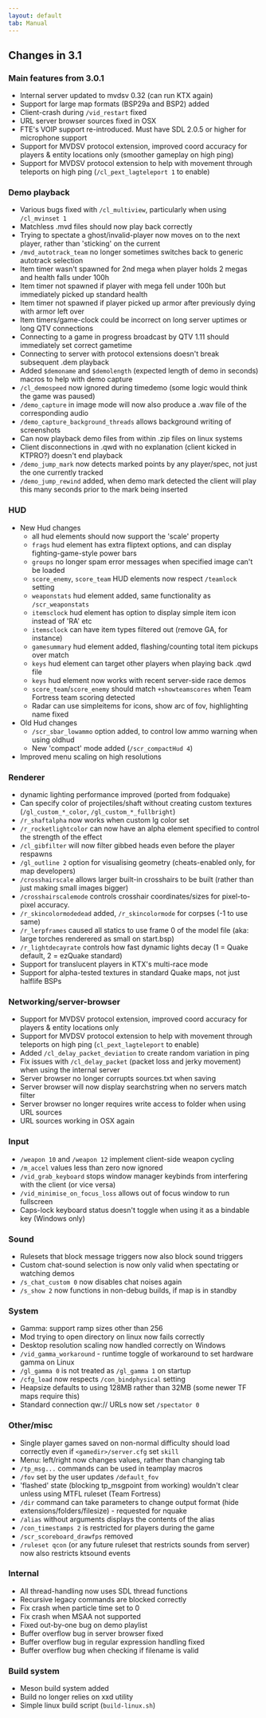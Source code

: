```yaml
---
layout: default
tab: Manual
---
```


## Changes in 3.1

### Main features from 3.0.1
- Internal server updated to mvdsv 0.32 (can run KTX again)
- Support for large map formats (BSP29a and BSP2) added
- Client-crash during `/vid_restart` fixed
- URL server browser sources fixed in OSX
- FTE's VOIP support re-introduced.  Must have SDL 2.0.5 or higher for microphone support
- Support for MVDSV protocol extension, improved coord accuracy for players & entity locations only (smoother gameplay on high ping)
- Support for MVDSV protocol extension to help with movement through teleports on high ping (`/cl_pext_lagteleport 1` to enable)

### Demo playback
- Various bugs fixed with `/cl_multiview`, particularly when using `/cl_mvinset 1`
- Matchless .mvd files should now play back correctly
- Trying to spectate a ghost/invalid-player now moves on to the next player, rather than 'sticking' on the current
- `/mvd_autotrack_team` no longer sometimes switches back to generic autotrack selection
- Item timer wasn't spawned for 2nd mega when player holds 2 megas and health falls under 100h
- Item timer not spawned if player with mega fell under 100h but immediately picked up standard health
- Item timer not spawned if player picked up armor after previously dying with armor left over
- Item timers/game-clock could be incorrect on long server uptimes or long QTV connections
- Connecting to a game in progress broadcast by QTV 1.11 should immediately set correct gametime
- Connecting to server with protocol extensions doesn't break subsequent .dem playback
- Added `$demoname` and `$demolength` (expected length of demo in seconds) macros to help with demo capture
- `/cl_demospeed` now ignored during timedemo (some logic would think the game was paused)
- `/demo_capture` in image mode will now also produce a .wav file of the corresponding audio
- `/demo_capture_background_threads` allows background writing of screenshots
- Can now playback demo files from within .zip files on linux systems
- Client disconnections in .qwd with no explanation (client kicked in KTPRO?) doesn't end playback
- `/demo_jump_mark` now detects marked points by any player/spec, not just the one currently tracked
- `/demo_jump_rewind` added, when demo mark detected the client will play this many seconds prior to the mark being inserted

### HUD
- New Hud changes
  - all hud elements should now support the 'scale' property
  - `frags` hud element has extra fliptext options, and can display fighting-game-style power bars
  - `groups` no longer spam error messages when specified image can't be loaded
  - `score_enemy`, `score_team` HUD elements now respect `/teamlock` setting
  - `weaponstats` hud element added, same functionality as `/scr_weaponstats`
  - `itemsclock` hud element has option to display simple item icon instead of 'RA' etc
  - `itemsclock` can have item types filtered out (remove GA, for instance)
  - `gamesummary` hud element added, flashing/counting total item pickups over match
  - `keys` hud element can target other players when playing back .qwd file
  - `keys` hud element now works with recent server-side race demos
  - `score_team`/`score_enemy` should match `+showteamscores` when Team Fortress team scoring detected
  - Radar can use simpleitems for icons, show arc of fov, highlighting name fixed
- Old Hud changes
  - `/scr_sbar_lowammo` option added, to control low ammo warning when using oldhud
  - New 'compact' mode added (`/scr_compactHud 4`)
- Improved menu scaling on high resolutions

### Renderer
- dynamic lighting performance improved (ported from fodquake)
- Can specify color of projectiles/shaft without creating custom textures (`/gl_custom_*_color`, `/gl_custom_*_fullbright`)
- `/r_shaftalpha` now works when custom lg color set
- `/r_rocketlightcolor` can now have an alpha element specified to control the strength of the effect
- `/cl_gibfilter` will now filter gibbed heads even before the player respawns
- `/gl_outline 2` option for visualising geometry (cheats-enabled only, for map developers)
- `/crosshairscale` allows larger built-in crosshairs to be built (rather than just making small images bigger)
- `/crosshairscalemode` controls crosshair coordinates/sizes for pixel-to-pixel accuracy.
- `/r_skincolormodedead` added, `/r_skincolormode` for corpses (-1 to use same)
- `/r_lerpframes` caused all statics to use frame 0 of the model file (aka: large torches renderered as small on start.bsp)
- `/r_lightdecayrate` controls how fast dynamic lights decay (1 = Quake default, 2 = ezQuake standard)
- Support for translucent players in KTX's multi-race mode
- Support for alpha-tested textures in standard Quake maps, not just halflife BSPs

### Networking/server-browser
- Support for MVDSV protocol extension, improved coord accuracy for players & entity locations only
- Support for MVDSV protocol extension to help with movement through teleports on high ping (`cl_pext_lagteleport` to enable)
- Added `/cl_delay_packet_deviation` to create random variation in ping
- Fix issues with `/cl_delay_packet` (packet loss and jerky movement) when using the internal server
- Server browser no longer corrupts sources.txt when saving
- Server browser will now display searchstring when no servers match filter
- Server browser no longer requires write access to folder when using URL sources
- URL sources working in OSX again

### Input
- `/weapon 10` and `/weapon 12` implement client-side weapon cycling
- `/m_accel` values less than zero now ignored
- `/vid_grab_keyboard` stops window manager keybinds from interfering with the client (or vice versa)
- `/vid_minimise_on_focus_loss` allows out of focus window to run fullscreen
- Caps-lock keyboard status doesn't toggle when using it as a bindable key (Windows only)

### Sound
- Rulesets that block message triggers now also block sound triggers
- Custom chat-sound selection is now only valid when spectating or watching demos
- `/s_chat_custom 0` now disables chat noises again
- `/s_show 2` now functions in non-debug builds, if map is in standby

### System
- Gamma: support ramp sizes other than 256
- Mod trying to open directory on linux now fails correctly
- Desktop resolution scaling now handled correctly on Windows
- `/vid_gamma_workaround` - runtime toggle of workaround to set hardware gamma on Linux
- `/gl_gamma 0` is not treated as `/gl_gamma 1` on startup
- `/cfg_load` now respects `/con_bindphysical` setting
- Heapsize defaults to using 128MB rather than 32MB (some newer TF maps require this)
- Standard connection qw:// URLs now set `/spectator 0`

### Other/misc
- Single player games saved on non-normal difficulty should load correctly even if `<gamedir>/server.cfg` set `skill`
- Menu: left/right now changes values, rather than changing tab
- `/tp_msg...` commands can be used in teamplay macros
- `/fov` set by the user updates `/default_fov`
- 'flashed' state (blocking tp_msgpoint from working) wouldn't clear unless using MTFL ruleset (Team Fortress)
- `/dir` command can take parameters to change output format (hide extensions/folders/filesize) - requested for nquake
- `/alias` without arguments displays the contents of the alias
- `/con_timestamps 2` is restricted for players during the game
- `/scr_scoreboard_drawfps` removed
- `/ruleset qcon` (or any future ruleset that restricts sounds from server) now also restricts ktsound events

### Internal
- All thread-handling now uses SDL thread functions
- Recursive legacy commands are blocked correctly
- Fix crash when particle time set to 0
- Fix crash when MSAA not supported
- Fixed out-by-one bug on demo playlist
- Buffer overflow bug in server browser fixed
- Buffer overflow bug in regular expression handling fixed
- Buffer overflow bug when checking if filename is valid

### Build system
- Meson build system added
- Build no longer relies on xxd utility
- Simple linux build script (`build-linux.sh`)
